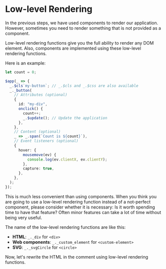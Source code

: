 # Low-level Rendering

In the previous steps, we have used components to render our application. However, sometimes you need to render something that is not provided as a component.

Low-level rendering functions give you the full ability to render any DOM element. Also, components are implemented using these low-level rendering functions.

Here is an example:

```ts
let count = 0;

$app(_ => {
  _.$cls`my-button`; // _.$cls and _.$css are also available
  _._button(
    // Attributes (optional)
    {
      id: "my-div",
      onclick() {
        count++;
        _.$update(); // Update the application
      },
    },
    // Content (optional)
    _ => _.span(`Count is ${count}`),
    // Event listeners (optional)
    {
      hover: {
        mousemove(ev) {
          console.log(ev.clientX, ev.clientY);
        },
        capture: true,
      },
    },
  );
});
```

This is much less convenient than using components. When you think you are going to use a low-level rendering function instead of a not-perfect component, please consider whether it is necessary: Is it worth spending time to have that feature? Often minor features can take a lot of time without being very useful.

The name of the low-level rendering functions are like this:

- **HTML**: `_._div` for `<div>`
- **Web components**: `_._custom_element` for `<custom-element>`
- **SVG**: `_._svgCircle` for `<circle>`

Now, let's rewrite the HTML in the comment using low-level rendering functions.
